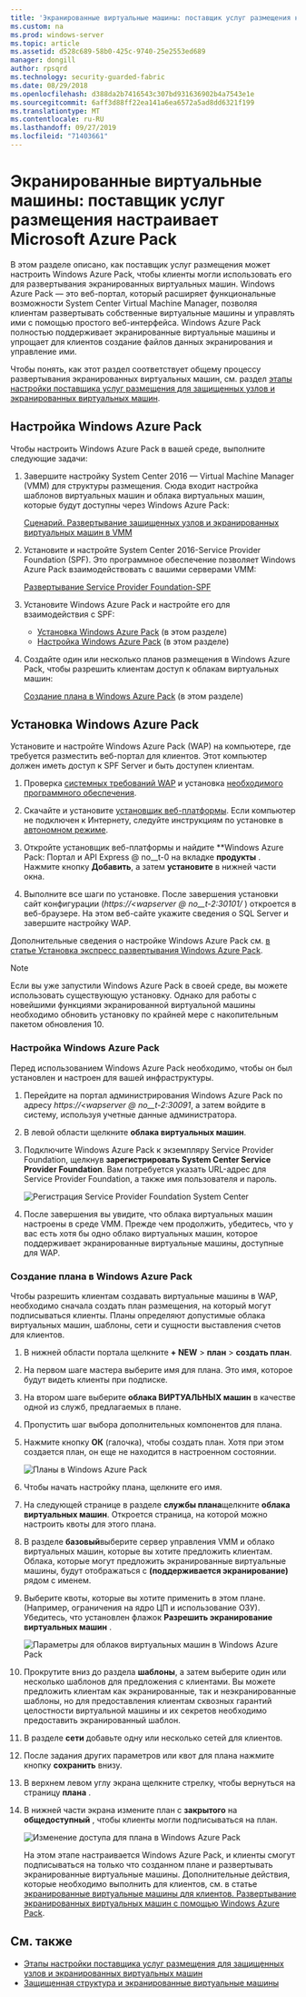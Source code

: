 ```yaml
---
title: 'Экранированные виртуальные машины: поставщик услуг размещения настраивает Microsoft Azure Pack'
ms.custom: na
ms.prod: windows-server
ms.topic: article
ms.assetid: d528c689-58b0-425c-9740-25e2553ed689
manager: dongill
author: rpsqrd
ms.technology: security-guarded-fabric
ms.date: 08/29/2018
ms.openlocfilehash: d388da2b7416543c307bd931636902b4a7543e1e
ms.sourcegitcommit: 6aff3d88ff22ea141a6ea6572a5ad8dd6321f199
ms.translationtype: MT
ms.contentlocale: ru-RU
ms.lasthandoff: 09/27/2019
ms.locfileid: "71403661"
---
```

# <a name="shielded-vms---hosting-service-provider-sets-up-windows-azure-pack"></a>Экранированные виртуальные машины: поставщик услуг размещения настраивает Microsoft Azure Pack

В этом разделе описано, как поставщик услуг размещения может настроить Windows Azure Pack, чтобы клиенты могли использовать его для развертывания экранированных виртуальных машин. Windows Azure Pack — это веб-портал, который расширяет функциональные возможности System Center Virtual Machine Manager, позволяя клиентам развертывать собственные виртуальные машины и управлять ими с помощью простого веб-интерфейса. Windows Azure Pack полностью поддерживает экранированные виртуальные машины и упрощает для клиентов создание файлов данных экранирования и управление ими.

Чтобы понять, как этот раздел соответствует общему процессу развертывания экранированных виртуальных машин, см. раздел [этапы настройки поставщика услуг размещения для защищенных узлов и экранированных виртуальных машин](guarded-fabric-configuration-scenarios-for-shielded-vms-overview.md).

## <a name="setting-up-windows-azure-pack"></a>Настройка Windows Azure Pack

Чтобы настроить Windows Azure Pack в вашей среде, выполните следующие задачи:

1. Завершите настройку System Center 2016 — Virtual Machine Manager (VMM) для структуры размещения. Сюда входит настройка шаблонов виртуальных машин и облака виртуальных машин, которые будут доступны через Windows Azure Pack:

    [Сценарий. Развертывание защищенных узлов и экранированных виртуальных машин в VMM](https://technet.microsoft.com/system-center-docs/vmm/scenario/guarded-overview)

2. Установите и настройте System Center 2016-Service Provider Foundation (SPF). Это программное обеспечение позволяет Windows Azure Pack взаимодействовать с вашими серверами VMM:

    [Развертывание Service Provider Foundation-SPF](https://technet.microsoft.com/system-center-docs/spf/deploy/deploy-spf)

3. Установите Windows Azure Pack и настройте его для взаимодействия с SPF:

    - [Установка Windows Azure Pack](#install-windows-azure-pack) (в этом разделе)
    - [Настройка Windows Azure Pack](#configure-windows-azure-pack) (в этом разделе)

4. Создайте один или несколько планов размещения в Windows Azure Pack, чтобы разрешить клиентам доступ к облакам виртуальных машин:

    [Создание плана в Windows Azure Pack](#create-a-plan-in-windows-azure-pack) (в этом разделе)

## <a name="install-windows-azure-pack"></a>Установка Windows Azure Pack

Установите и настройте Windows Azure Pack (WAP) на компьютере, где требуется разместить веб-портал для клиентов. Этот компьютер должен иметь доступ к SPF Server и быть доступен клиентам.

1.  Проверка [системных требований WAP](https://technet.microsoft.com/library/dn296442.aspx) и установка [необходимого программного обеспечения](https://technet.microsoft.com/library/dn469335.aspx).

2.  Скачайте и установите [установщик веб-платформы](https://www.microsoft.com/web/downloads/platform.aspx). Если компьютер не подключен к Интернету, следуйте инструкциям по установке в [автономном режиме](http://www.iis.net/learn/install/web-platform-installer/web-platform-installer-v4-command-line-webpicmdexe-rtw-release).

3.  Откройте установщик веб-платформы и найдите **Windows Azure Pack: Портал и API Express @ no__t-0 на вкладке **продукты** . Нажмите кнопку **Добавить**, а затем **установите** в нижней части окна.

4.  Выполните все шаги по установке. После завершения установки сайт конфигурации (*https://&lt;wapserver @ no__t-2:30101/* ) откроется в веб-браузере. На этом веб-сайте укажите сведения о SQL Server и завершите настройку WAP.

Дополнительные сведения о настройке Windows Azure Pack см. [в статье Установка экспресс развертывания Windows Azure Pack](https://technet.microsoft.com/dn296439.aspx).

> [!NOTE]
> Если вы уже запустили Windows Azure Pack в своей среде, вы можете использовать существующую установку. Однако для работы с новейшими функциями экранированной виртуальной машины необходимо обновить установку по крайней мере с накопительным пакетом обновления 10.

### <a name="configure-windows-azure-pack"></a>Настройка Windows Azure Pack

Перед использованием Windows Azure Pack необходимо, чтобы он был установлен и настроен для вашей инфраструктуры.

1.  Перейдите на портал администрирования Windows Azure Pack по адресу *https://&lt;wapserver @ no__t-2:30091*, а затем войдите в систему, используя учетные данные администратора.

2.  В левой области щелкните **облака виртуальных машин**.

3.  Подключите Windows Azure Pack к экземпляру Service Provider Foundation, щелкнув **зарегистрировать System Center Service Provider Foundation**. Вам потребуется указать URL-адрес для Service Provider Foundation, а также имя пользователя и пароль.

    ![Регистрация Service Provider Foundation System Center](../media/Guarded-Fabric-Shielded-VM/guarded-host-azure-pack-01-register-spf.png)

4.  После завершения вы увидите, что облака виртуальных машин настроены в среде VMM. Прежде чем продолжить, убедитесь, что у вас есть хотя бы одно облако виртуальных машин, которое поддерживает экранированные виртуальные машины, доступные для WAP.

### <a name="create-a-plan-in-windows-azure-pack"></a>Создание плана в Windows Azure Pack

Чтобы разрешить клиентам создавать виртуальные машины в WAP, необходимо сначала создать план размещения, на который могут подписываться клиенты. Планы определяют допустимые облака виртуальных машин, шаблоны, сети и сущности выставления счетов для клиентов.

1. В нижней области портала щелкните **+ NEW** &gt; **план** &gt; **создать план**.

2. На первом шаге мастера выберите имя для плана. Это имя, которое будут видеть клиенты при подписке.

3. На втором шаге выберите **облака ВИРТУАЛЬНЫХ машин** в качестве одной из служб, предлагаемых в плане.

4. Пропустить шаг выбора дополнительных компонентов для плана.

5. Нажмите кнопку **ОК** (галочка), чтобы создать план. Хотя при этом создается план, он еще не находится в настроенном состоянии.

   ![Планы в Windows Azure Pack](../media/Guarded-Fabric-Shielded-VM/guarded-host-azure-pack-02-create-plan.png)

6. Чтобы начать настройку плана, щелкните его имя.

7. На следующей странице в разделе **службы плана**щелкните **облака виртуальных машин**. Откроется страница, на которой можно настроить квоты для этого плана.

8. В разделе **базовый**выберите сервер управления VMM и облако виртуальных машин, которые вы хотите предложить клиентам. Облака, которые могут предложить экранированные виртуальные машины, будут отображаться с **(поддерживается экранирование)** рядом с именем.

9. Выберите квоты, которые вы хотите применить в этом плане. (Например, ограничения на ядро ЦП и использование ОЗУ). Убедитесь, что установлен флажок **Разрешить экранирование виртуальных машин** .

   ![Параметры для облаков виртуальных машин в Windows Azure Pack](../media/Guarded-Fabric-Shielded-VM/guarded-host-azure-pack-03-virtual-machine-clouds.png)
    
10. Прокрутите вниз до раздела **шаблоны**, а затем выберите один или несколько шаблонов для предложения с клиентами. Вы можете предложить клиентам как экранированные, так и неэкранированные шаблоны, но для предоставления клиентам сквозных гарантий целостности виртуальной машины и их секретов необходимо предоставить экранированный шаблон.

11. В разделе **сети** добавьте одну или несколько сетей для клиентов.

12. После задания других параметров или квот для плана нажмите кнопку **сохранить** внизу.

13. В верхнем левом углу экрана щелкните стрелку, чтобы вернуться на страницу **плана** .

14. В нижней части экрана измените план с **закрытого** на **общедоступный** , чтобы клиенты могли подписываться на план.

    ![Изменение доступа для плана в Windows Azure Pack](../media/Guarded-Fabric-Shielded-VM/guarded-host-azure-pack-04-change-access.png)

    На этом этапе настраивается Windows Azure Pack, и клиенты смогут подписываться на только что созданном плане и развертывать экранированные виртуальные машины. Дополнительные действия, которые необходимо выполнить для клиентов, см. в статье [экранированные виртуальные машины для клиентов. Развертывание экранированных виртуальных машин с помощью Windows Azure Pack](guarded-fabric-shielded-vm-windows-azure-pack.md).

## <a name="see-also"></a>См. также

- [Этапы настройки поставщика услуг размещения для защищенных узлов и экранированных виртуальных машин](guarded-fabric-configuration-scenarios-for-shielded-vms-overview.md)
- [Защищенная структура и экранированные виртуальные машины](guarded-fabric-and-shielded-vms-top-node.md)
